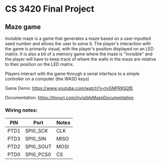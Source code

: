 # CS 3420 Final Project
## Maze game
Invisible maze is a game that generates a maze based on a user-inputted seed number and allows the user to solve it. 
The player's interaction with the game is primarily visual, with the player's position displayed on an LED matrix. It is also a bit of a memory game where the maze is "invisible" and the player will have to keep track of where the walls in the maze are relative to their position on the LED matrix. 

Players interact with the game through a serial interface to a simple controller on a computer (the WASD keys)


Game Demo: https://www.youtube.com/watch?v=tvGNPR9SQfE

Documentation: https://tinyurl.com/invisibleMazeDocumentation


### Wiring notes:
| PIN         | Port            | Notes |
| ----------- | ----------------| ------|
| PTD1        | SPI0_SCK        | CLK   |
| PTD3        | SPI0_SIN        | MISO  |
| PTD2        | SPI0_SOUT       | MOSI  |
| PTD0        | SPI0_PCS0       | CS    |
